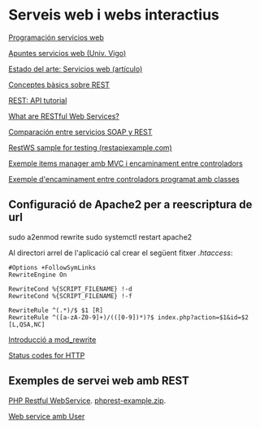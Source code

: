 # Serveis web i webs interactius

[Programación servicios web](https://docencia.proven.cat/jmoreno/wiki/lib/exe/fetch.php?media=docencia:dawbi:m07:uf4:programac_servicios_web.odt)

[Apuntes servicios web (Univ. Vigo)](assets/4.1/servicios_web-univ_vigo.pdf)

[Estado del arte: Servicios web (artículo)](assets/4.1/estado_del_arte-servicios_web.pdf)

[Conceptes bàsics sobre REST](https://es.wikipedia.org/wiki/Representational_State_Transfer)

[REST: API tutorial](http://www.restapitutorial.com/)

[What are RESTful Web Services?](https://docs.oracle.com/cd/E19226-01/820-7627/gijqy/index.html)

[Comparación entre servicios SOAP y REST](http://carlosmayta.blogspot.com.es/)

[RestWS sample for testing (restapiexample.com)](http://dummy.restapiexample.com/)

[Exemple items manager amb MVC i encaminament entre controladors](assets/4.1/itemsmanager-mvc-route.zip)

[Exemple d'encaminament entre controladors programat amb classes](assets/4.1/routing.zip)

## Configuració de Apache2 per a reescriptura de url

   sudo a2enmod rewrite
   sudo systemctl restart apache2

Al directori arrel de l'aplicació cal crear el següent fitxer *.htaccess*:

```
#Options +FollowSymLinks
RewriteEngine On
 
RewriteCond %{SCRIPT_FILENAME} !-d
RewriteCond %{SCRIPT_FILENAME} !-f

RewriteRule ^(.*)/$ $1 [R]
RewriteRule ^([a-zA-Z0-9]+)/(([0-9])*)?$ index.php?action=$1&id=$2 [L,QSA,NC]
```

[Introducció a mod_rewrite](https://httpd.apache.org/docs/current/rewrite/intro.html#htaccess)

[Status codes for HTTP](https://www.restapitutorial.com/httpstatuscodes.html)

## Exemples de servei web amb REST

[PHP Restful WebService](https://phppot.com/php/php-restful-web-service/). [phprest-example.zip](assets/4.1/phprest-example.zip).

[Web service amb User](assets/4.1/ws-users.zip)
